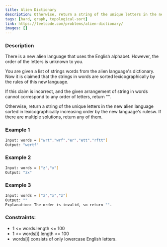 ```yaml
---
title: Alien Dictionary
description: Otherwise, return a string of the unique letters in the new alien language sorted in lexicographically increasing order by the new language's rules. If there are multiple solutions, return any of them.
tags: [hard, graph, topological-sort]
link: https://leetcode.com/problems/alien-dictionary/
images: []
---
```


### Description

There is a new alien language that uses the English alphabet. However, the order of the letters is unknown to you.

You are given a list of strings words from the alien language's dictionary. Now it is claimed that the strings in words are sorted lexicographically by the rules of this new language.

If this claim is incorrect, and the given arrangement of string in words cannot correspond to any order of letters, return "".

Otherwise, return a string of the unique letters in the new alien language sorted in lexicographically increasing order by the new language's rulesw. If there are multiple solutions, return any of them.


### Example 1

```bash
Input: words = ["wrt","wrf","er","ett","rftt"]
Output: "wertf"
```

### Example 2

```bash
Input: words = ["z","x"]
Output: "zx"
```

### Example 3

```bash
Input: words = ["z","x","z"]
Output: ""
Explanation: The order is invalid, so return "".
```

### Constraints:

- 1 <= words.length <= 100
- 1 <= words[i].length <= 100
- words[i] consists of only lowercase English letters.